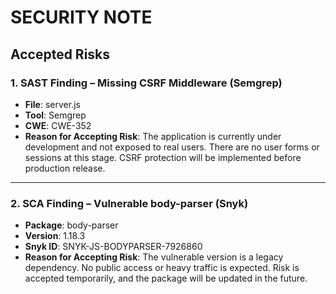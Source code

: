 # SECURITY NOTE

## Accepted Risks

### 1. SAST Finding – Missing CSRF Middleware (Semgrep)
- **File**: server.js
- **Tool**: Semgrep
- **CWE**: CWE-352
- **Reason for Accepting Risk**:
  The application is currently under development and not exposed to real users.
  There are no user forms or sessions at this stage.
  CSRF protection will be implemented before production release.

---

### 2. SCA Finding – Vulnerable body-parser (Snyk)
- **Package**: body-parser
- **Version**: 1.18.3
- **Snyk ID**: SNYK-JS-BODYPARSER-7926860
- **Reason for Accepting Risk**:
  The vulnerable version is a legacy dependency.
  No public access or heavy traffic is expected.
  Risk is accepted temporarily, and the package will be updated in the future.
